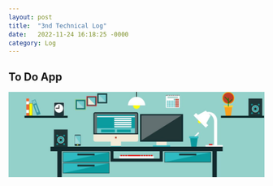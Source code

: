 ```yaml
---
layout: post
title:  "3nd Technical Log"
date:   2022-11-24 16:18:25 -0000
category: Log
---
```

## To Do App

![dev](https://github.com/TheClerici/my-blog/blob/main/blog-logs/images/dev.jpg?raw=true "Title")